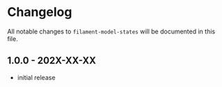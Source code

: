 # Changelog

All notable changes to `filament-model-states` will be documented in this file.

## 1.0.0 - 202X-XX-XX

- initial release
